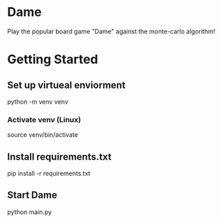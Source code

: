 # Dame
Play the popular board game "Dame" against the monte-carlo algorithm!

# Getting Started
## Set up virtueal enviorment
python -m venv venv

### Activate venv (Linux)
source venv/bin/activate

## Install requirements.txt
pip install -r requirements.txt

## Start Dame
python main.py